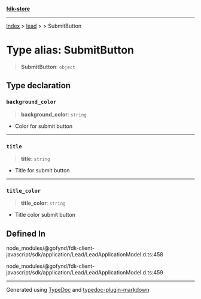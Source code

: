 [**fdk-store**](../../../README.md)
***

[Index](../../../API.md) > [lead](../../README.md) > [<internal>](../README.md) > SubmitButton

# Type alias: SubmitButton

> **SubmitButton**: `object`

## Type declaration

### `background_color`

> **background\_color**: `string`

- Color for submit button

***

### `title`

> **title**: `string`

- Title for submit button

***

### `title_color`

> **title\_color**: `string`

- Title color submit button

## Defined In

node\_modules/@gofynd/fdk-client-javascript/sdk/application/Lead/LeadApplicationModel.d.ts:458

node\_modules/@gofynd/fdk-client-javascript/sdk/application/Lead/LeadApplicationModel.d.ts:459

***
Generated using [TypeDoc](https://typedoc.org/) and [typedoc-plugin-markdown](https://www.npmjs.com/package/typedoc-plugin-markdown)
